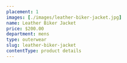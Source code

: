 ```yaml
---
placement: 1
images: [./images/leather-biker-jacket.jpg]
name: Leather Biker Jacket
price: $200.00
department: mens
type: outerwear
slug: leather-biker-jacket
contentType: product details
---
```

